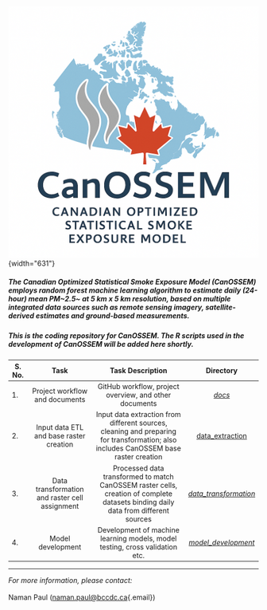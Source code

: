 ![](images/clipboard-3759337823.png){width="631"}

##### The Canadian Optimized Statistical Smoke Exposure Model (CanOSSEM) employs random forest machine learning algorithm to estimate daily (24-hour) mean PM~2.5~ at 5 km x 5 km resolution, based on multiple integrated data sources such as remote sensing imagery, satellite-derived estimates and ground-based measurements.

##### This is the coding repository for CanOSSEM. The R scripts used in the development of CanOSSEM will be added here shortly.

| S. No. | Task | Task Description | Directory |
|--------|:--------------------:|:-------------------:|:---------------:|
| 1\. | Project workflow and documents | GitHub workflow, project overview, and other documents | [*docs*](https://github.com/BCCDC-PHSA/CanOSSEM/tree/main/docs) |
| 2\. | Input data ETL and base raster creation | Input data extraction from different sources, cleaning and preparing for transformation; also includes CanOSSEM base raster creation | [data_extraction](https://github.com/BCCDC-PHSA/CanOSSEM/tree/main/data_extraction) |
| 3\. | Data transformation and raster cell assignment | Processed data transformed to match CanOSSEM raster cells, creation of complete datasets binding daily data from different sources | [*data_transformation*](https://github.com/BCCDC-PHSA/CanOSSEM/tree/main/data_transformation) |
| 4\. | Model development | Development of machine learning models, model testing, cross validation etc. | [*model_development*](https://github.com/BCCDC-PHSA/CanOSSEM/tree/main/model_development) |

------------------------------------------------------------------------

*For more information, please contact:*\
\
Naman Paul ([naman.paul\@bccdc.ca](mailto:naman.paul@bccdc.ca){.email})
